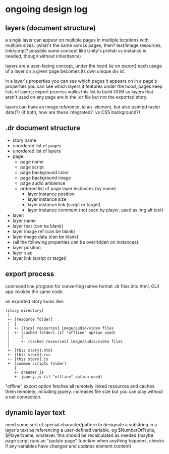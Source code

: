 
ongoing design log
==================


layers (document structure)
------

a single layer can appear on multiple pages in multiple locations with multiple sizes.
(what's the same across pages, then?  text/image resources, link/script?  possible some concept like Unity's prefab vs instance is needed, though without inheritance)

layers are a user-facing concept, under the hood (ie on export) each usage of a layer on a given page becomes its own unique div id.

in a layer's properties you can see which pages it appears on
in a page's properties you can see which layers it features
under the hood, pages keep lists of layers; export process walks this list to build DOM so layers that aren't used on any page are in the .dr file but not the exported story.

layers can have an image reference, ie an <img> element, but also painted raster data(?)  (if both, how are these integrated?  <img> vs CSS background?)


.dr document structure
----------------------

* story name
* unordered list of pages
* unordered list of layers
* page:
  * page name
  * page script
  * page background color
  * page background image
  * page audio ambience
  * ordered list of page layer instances (by name)
	* layer instance position
	* layer instance  size
	* layer instance link (script or target)
	* layer instance comment (not seen by player, used as img alt text)
* layer:
 * layer name
 * layer text (can be blank)
 * layer image ref (can be blank)
 * layer image data (can be blank)
 * (all the following properties can be overridden on instances):
 * layer position
 * layer size
 * layer link (script or target)


export process
--------------

command line program for converting native format .dr files into html, GUI app invokes the same code.

an exported story looks like:

    [story directory]
     |
     +- [resource folder]
     |  |
     |  +- [local resources] image/audio/video files
     |  +- [cached folder] (if "offline" option used)
     |     |
     |     +- [cached resources] image/audio/video files
     |
     +- [this story].html
     +- [this story].css
     +- [this story].js
     +- [common scripts folder]
        |
    	+- dreamer.js
    	+- jquery.js (if "offline" option used)

"offline" export option fetches all remotely linked resources and caches them remotely, including jquery.  increases file size but you can play without a net connection.


dynamic layer text
------------------

need some sort of special character/pattern to designate a substring in a layer's text as referencing a user-defined variable, eg $NumberOfFruits, $PlayerName, whatever.  this should be recalculated as needed (maybe page script runs an "update page" function when anything happens, checks if any variables have changed and updates element content)
